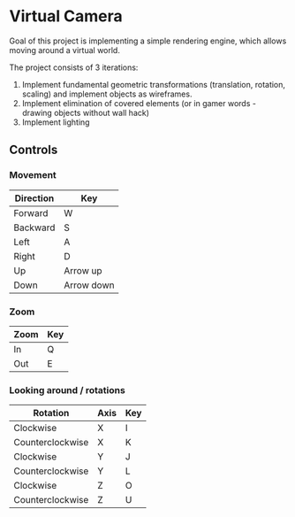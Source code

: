 # Virtual Camera

Goal of this project is implementing a simple rendering engine, which allows moving around a virtual world.

The project consists of 3 iterations:

1. Implement fundamental geometric transformations (translation, rotation, scaling) and implement objects as wireframes.
2. Implement elimination of covered elements (or in gamer words - drawing objects without wall hack)
3. Implement lighting

## Controls

### Movement

| Direction | Key        |
|-----------|------------|
| Forward   | W          |
| Backward  | S          |
| Left      | A          |
| Right     | D          |
| Up        | Arrow up   |
| Down      | Arrow down |

### Zoom

| Zoom | Key |
|------|-----|
| In   | Q   |
| Out  | E   |

### Looking around / rotations

| Rotation         | Axis | Key |
|------------------|------|-----|
| Clockwise        | X    | I   |
| Counterclockwise | X    | K   |
| Clockwise        | Y    | J   |
| Counterclockwise | Y    | L   |
| Clockwise        | Z    | O   |
| Counterclockwise | Z    | U   |
